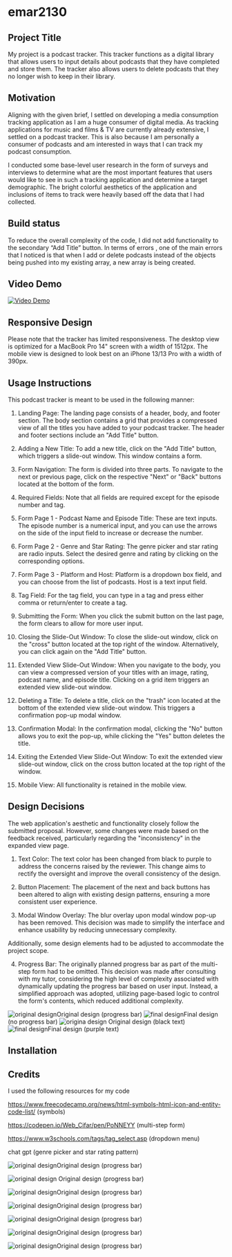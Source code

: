 # emar2130
## Project Title

My project is a podcast tracker. This tracker functions as a digital library that allows users to input details about podcasts that they have completed and store them. The tracker also allows users to delete podcasts that they no longer wish to keep in their library.

## Motivation

Aligning with the given brief, I settled on developing a media consumption tracking application as I am a huge consumer of digital media. As tracking applications for music and films & TV are currently already extensive, I settled on a podcast tracker. This is also because I am personally a consumer of podcasts and am interested in ways that I can track my podcast consumption.

I conducted some base-level user research in the form of surveys and interviews to determine what are the most important features that users would like to see in such a tracking application and determine a target demographic. The bright colorful aesthetics of the application and inclusions of items to track were heavily based off the data that I had collected.

## Build status 

To reduce the overall complexity of the code, I did not add functionality to the secondary “Add Title” button. 
In terms of errors , one of the main errors that I noticed is that when I add or delete podcasts instead of the objects being pushed into my existing array, a new array is being created.

 ## Video Demo 
 [![Video Demo](/public/images/landing%20page%20screenshot.png)](https://vimeo.com/833521748?share=copy)

 ## Responsive Design

Please note that the tracker has limited responsiveness. The desktop view is optimized for a MacBook Pro 14" screen with a width of 1512px. The mobile view is designed to look best on an iPhone 13/13 Pro with a width of 390px.

## Usage Instructions

This podcast tracker is meant to be used in the following manner:

1. Landing Page: The landing page consists of a header, body, and footer section. The body section contains a grid that provides a compressed view of all the titles you have added to your podcast tracker. The header and footer sections include an "Add Title" button.

2. Adding a New Title: To add a new title, click on the "Add Title" button, which triggers a slide-out window. This window contains a form.

3. Form Navigation: The form is divided into three parts. To navigate to the next or previous page, click on the respective "Next" or "Back" buttons located at the bottom of the form.

4. Required Fields: Note that all fields are required except for the episode number and tag.

5.  Form Page 1 - Podcast Name and Episode Title: These are text inputs. The episode number is a numerical input, and you can use the arrows on the side of the input field to increase or decrease the number.

6.  Form Page 2 - Genre and Star Rating: The genre picker and star rating are radio inputs. Select the desired genre and rating by clicking on the corresponding options.

7.  Form Page 3 - Platform and Host: Platform is a dropdown box field, and you can choose from the list of podcasts. Host is a text input field.

8. Tag Field: For the tag field, you can type in a tag and press either comma or return/enter to create a tag.

9. Submitting the Form: When you click the submit button on the last page, the form clears to allow for more user input.

10. Closing the Slide-Out Window: To close the slide-out window, click on the "cross" button located at the top right of the window. Alternatively, you can click again on the "Add Title" button.

11. Extended View Slide-Out Window: When you navigate to the body, you can view a compressed version of your titles with an image, rating, podcast name, and episode title. Clicking on a grid item triggers an extended view slide-out window.

12. Deleting a Title: To delete a title, click on the "trash" icon located at the bottom of the extended view slide-out window. This triggers a confirmation pop-up modal window.

13. Confirmation Modal: In the confirmation modal, clicking the "No" button allows you to exit the pop-up, while clicking the "Yes" button deletes the title.

14. Exiting the Extended View Slide-Out Window: To exit the extended view slide-out window, click on the cross button located at the top right of the window.

15. Mobile View: All functionality is retained in the mobile view.

## Design Decisions

The web application's aesthetic and functionality closely follow the submitted proposal. However, some changes were made based on the feedback received, particularly regarding the "inconsistency" in the expanded view page.

1. Text Color: The text color has been changed from black to purple to address the concerns raised by the reviewer. This change aims to rectify the oversight and improve the overall consistency of the design.

2. Button Placement: The placement of the next and back buttons has been altered to align with existing design patterns, ensuring a more consistent user experience.

3. Modal Window Overlay: The blur overlay upon modal window pop-up has been removed. This decision was made to simplify the interface and enhance usability by reducing unnecessary complexity.

Additionally, some design elements had to be adjusted to accommodate the project scope.

4. Progress Bar: The originally planned progress bar as part of the multi-step form had to be omitted. This decision was made after consulting with my tutor, considering the high level of complexity associated with dynamically updating the progress bar based on user input. Instead, a simplified approach was adopted, utilizing page-based logic to control the form's contents, which reduced additional complexity.

![original design ](public/images/pop-up%20content%20info%20final.png )Original design (progress bar)
![final design](public/images/Final%20design%20(no%20progress%20bar).png)Final design (no progress bar)
![origina design](public/images/more%20info%20final.png ) Original design (black text)
![final design](public/images/Final%20design%20(purple%20text).png )Final design (purple text)

## Installation
## Credits 
I used the following resources for my code 

https://www.freecodecamp.org/news/html-symbols-html-icon-and-entity-code-list/ (symbols)

https://codepen.io/Web_Cifar/pen/PoNNEYY (multi-step form)

https://www.w3schools.com/tags/tag_select.asp (dropdown menu)

chat gpt (genre picker and star rating pattern)

![original design ](public/images/genre%20picker%3A%20star%20rating%203.png)Original design (progress bar)

![original design ](public/images/Genre%20picker%20and%20star%20rating%20pattern.png) Original design (progress bar)

![original design ](public/images/Genre%20picker%20backend.png )Original design (progress bar)

![original design ](public/images/genre%20picker%3A%20star%20rating%201.png )Original design (progress bar)

![original design ](public/images/js%20for%20star%20rating.png)Original design (progress bar)

![original design ](public/images/Star%20rating%20backend.png )Original design (progress bar)

![original design ](public/images/Slide%20in%20effect%20styling.png)Original design (progress bar)


